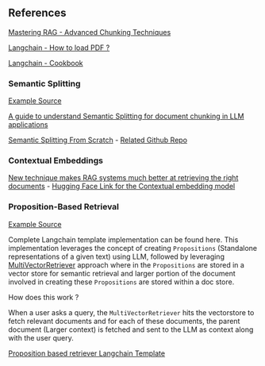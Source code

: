 ## References

[Mastering RAG - Advanced Chunking Techniques](https://www.rungalileo.io/blog/mastering-rag-advanced-chunking-techniques-for-llm-applications#recursive-character-splitter)

[Langchain - How to load PDF ?](https://python.langchain.com/docs/how_to/document_loader_pdf/)

[Langchain - Cookbook](https://github.com/langchain-ai/langchain/tree/master/cookbook)

### Semantic Splitting

[Example Source](./02_semantic_splitting/)

[A guide to understand Semantic Splitting for document chunking in LLM applications](https://www.reddit.com/r/LangChain/comments/1erxo60/a_guide_to_understand_semantic_splitting_for/)

[Semantic Splitting From Scratch](https://www.youtube.com/watch?v=qvDbOYz6U24) - [Related Github Repo](https://github.com/bitswired/semantic-splitting-tutorial)

### Contextual Embeddings

[New technique makes RAG systems much better at retrieving the right documents](https://venturebeat.com/ai/new-technique-makes-rag-systems-much-better-at-retrieving-the-right-documents/) - [Hugging Face Link for the Contextual embedding model](https://huggingface.co/jxm/cde-small-v1)

### Proposition-Based Retrieval

[Example Source](./03_llm_based_chunking/)

Complete Langchain template implementation can be found here. This implementation leverages the concept of creating `Propositions` (Standalone representations of a given text) using LLM, followed by leveraging [MultiVectorRetriever](https://python.langchain.com/docs/how_to/multi_vector/) approach where in the `Propositions` are stored in a vector store for semantic retrieval and larger portion of the document involved in creating these `Propositions` are stored within a doc store.

How does this work ?

When a user asks a query, the `MultiVectorRetriever` hits the vectorstore to fetch relevant documents and for each of these documents, the parent document (Larger context) is fetched and sent to the LLM as context along with the user query.

[Proposition based retriever Langchain Template](https://github.com/langchain-ai/langchain/tree/master/templates/propositional-retrieval)